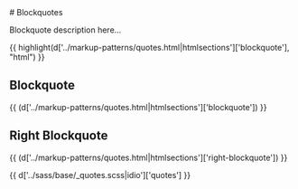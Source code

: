 <section class="copy">
# Blockquotes

Blockquote description here...

{{ highlight(d['../markup-patterns/quotes.html|htmlsections']['blockquote'], "html") }}

## Blockquote
{{ (d['../markup-patterns/quotes.html|htmlsections']['blockquote']) }}

## Right Blockquote
{{ (d['../markup-patterns/quotes.html|htmlsections']['right-blockquote']) }}

{{ d['../sass/base/_quotes.scss|idio']['quotes'] }}

</section>
